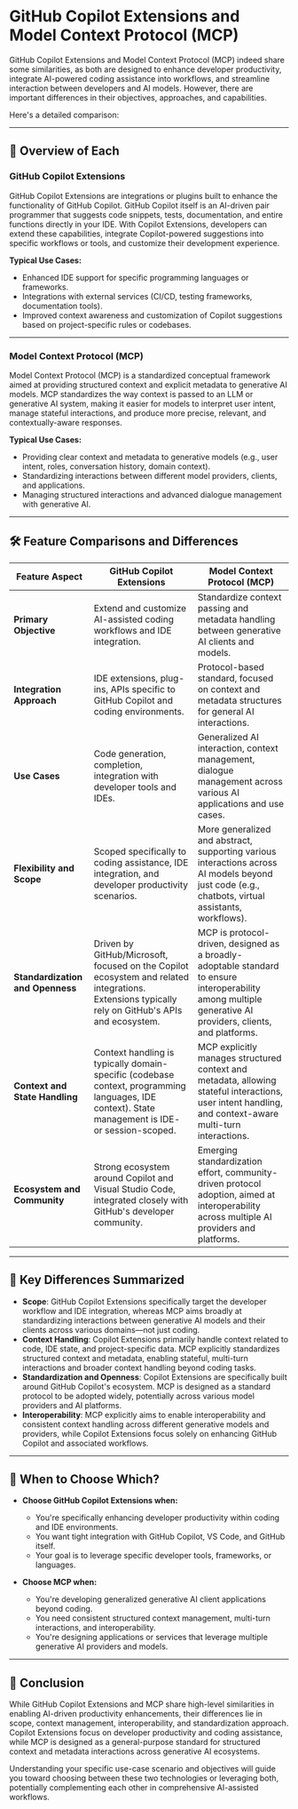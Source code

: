 # GitHub Copilot Extensions and Model Context Protocol (MCP)
GitHub Copilot Extensions and Model Context Protocol (MCP) indeed share some similarities, as both are designed to enhance developer productivity, integrate AI-powered coding assistance into workflows, and streamline interaction between developers and AI models. However, there are important differences in their objectives, approaches, and capabilities.

Here's a detailed comparison:

---

## 📌 Overview of Each

### GitHub Copilot Extensions
GitHub Copilot Extensions are integrations or plugins built to enhance the functionality of GitHub Copilot. GitHub Copilot itself is an AI-driven pair programmer that suggests code snippets, tests, documentation, and entire functions directly in your IDE. With Copilot Extensions, developers can extend these capabilities, integrate Copilot-powered suggestions into specific workflows or tools, and customize their development experience.

**Typical Use Cases:**
- Enhanced IDE support for specific programming languages or frameworks.
- Integrations with external services (CI/CD, testing frameworks, documentation tools).
- Improved context awareness and customization of Copilot suggestions based on project-specific rules or codebases.

---

### Model Context Protocol (MCP)
Model Context Protocol (MCP) is a standardized conceptual framework aimed at providing structured context and explicit metadata to generative AI models. MCP standardizes the way context is passed to an LLM or generative AI system, making it easier for models to interpret user intent, manage stateful interactions, and produce more precise, relevant, and contextually-aware responses.

**Typical Use Cases:**
- Providing clear context and metadata to generative models (e.g., user intent, roles, conversation history, domain context).
- Standardizing interactions between different model providers, clients, and applications.
- Managing structured interactions and advanced dialogue management with generative AI.

---

## 🛠️ Feature Comparisons and Differences

| Feature Aspect                      | GitHub Copilot Extensions                   | Model Context Protocol (MCP)              |
|-------------------------------------|---------------------------------------------|-------------------------------------------|
| **Primary Objective**               | Extend and customize AI-assisted coding workflows and IDE integration. | Standardize context passing and metadata handling between generative AI clients and models. |
| **Integration Approach**            | IDE extensions, plug-ins, APIs specific to GitHub Copilot and coding environments. | Protocol-based standard, focused on context and metadata structures for general AI interactions. |
| **Use Cases**                       | Code generation, completion, integration with developer tools and IDEs. | Generalized AI interaction, context management, dialogue management across various AI applications and use cases. |
| **Flexibility and Scope**           | Scoped specifically to coding assistance, IDE integration, and developer productivity scenarios. | More generalized and abstract, supporting various interactions across AI models beyond just code (e.g., chatbots, virtual assistants, workflows). |
| **Standardization and Openness**    | Driven by GitHub/Microsoft, focused on the Copilot ecosystem and related integrations. Extensions typically rely on GitHub's APIs and ecosystem. | MCP is protocol-driven, designed as a broadly-adoptable standard to ensure interoperability among multiple generative AI providers, clients, and platforms. |
| **Context and State Handling**      | Context handling is typically domain-specific (codebase context, programming languages, IDE context). State management is IDE- or session-scoped. | MCP explicitly manages structured context and metadata, allowing stateful interactions, user intent handling, and context-aware multi-turn interactions. |
| **Ecosystem and Community**         | Strong ecosystem around Copilot and Visual Studio Code, integrated closely with GitHub's developer community. | Emerging standardization effort, community-driven protocol adoption, aimed at interoperability across multiple AI providers and platforms. |

---

## 🚩 Key Differences Summarized

- **Scope**: GitHub Copilot Extensions specifically target the developer workflow and IDE integration, whereas MCP aims broadly at standardizing interactions between generative AI models and their clients across various domains—not just coding.
- **Context Handling**: Copilot Extensions primarily handle context related to code, IDE state, and project-specific data. MCP explicitly standardizes structured context and metadata, enabling stateful, multi-turn interactions and broader context handling beyond coding tasks.
- **Standardization and Openness**: Copilot Extensions are specifically built around GitHub Copilot's ecosystem. MCP is designed as a standard protocol to be adopted widely, potentially across various model providers and AI platforms.
- **Interoperability**: MCP explicitly aims to enable interoperability and consistent context handling across different generative models and providers, while Copilot Extensions focus solely on enhancing GitHub Copilot and associated workflows.

---

## 🎯 When to Choose Which?

- **Choose GitHub Copilot Extensions when:**
  - You're specifically enhancing developer productivity within coding and IDE environments.
  - You want tight integration with GitHub Copilot, VS Code, and GitHub itself.
  - Your goal is to leverage specific developer tools, frameworks, or languages.

- **Choose MCP when:**
  - You're developing generalized generative AI client applications beyond coding.
  - You need consistent structured context management, multi-turn interactions, and interoperability.
  - You're designing applications or services that leverage multiple generative AI providers and models.

---

## 🔖 Conclusion

While GitHub Copilot Extensions and MCP share high-level similarities in enabling AI-driven productivity enhancements, their differences lie in scope, context management, interoperability, and standardization approach. Copilot Extensions focus on developer productivity and coding assistance, while MCP is designed as a general-purpose standard for structured context and metadata interactions across generative AI ecosystems.

Understanding your specific use-case scenario and objectives will guide you toward choosing between these two technologies or leveraging both, potentially complementing each other in comprehensive AI-assisted workflows.
